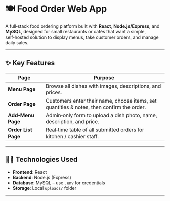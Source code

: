 # 🍽️ Food Order Web App

A full‑stack food ordering platform built with **React**, **Node.js/Express**, and **MySQL**, designed for small restaurants or cafés that want a simple, self‑hosted solution to display menus, take customer orders, and manage daily sales.

---

## ✨ Key Features

| Page                | Purpose                                                                                   |
| ------------------- | ----------------------------------------------------------------------------------------- |
| **Menu Page**       | Browse all dishes with images, descriptions, and prices.                                  |
| **Order Page**      | Customers enter their name, choose items, set quantities & notes, then confirm the order. |
| **Add‑Menu Page**   | Admin‑only form to upload a dish photo, name, description, and price.                     |
| **Order List Page** | Real‑time table of all submitted orders for kitchen / cashier staff.                      |

---

## 🧑‍💻 Technologies Used

- **Frontend**: React
- **Backend**: Node.js (Express)
- **Database**: MySQL – use `.env` for credentials
- **Storage**: Local `uploads/` folder 

---